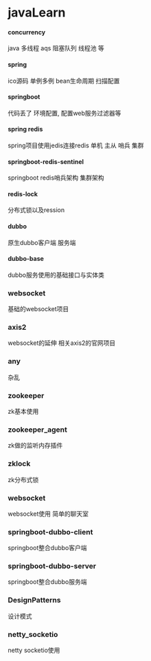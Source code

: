 # javaLearn
#### concurrency
java 多线程
aqs 阻塞队列 线程池 等

####  spring
ico源码 单例多例    bean生命周期   扫描配置 

#### springboot 
代码丢了 
环境配置, 配置web服务过滤器等

#### spring redis
spring项目使用jedis连接redis
单机 主从 哨兵 集群

#### springboot-redis-sentinel
springboot redis哨兵架构 集群架构

#### redis-lock
分布式锁以及ression

#### dubbo 
原生dubbo客户端
服务端
#### dubbo-base
dubbo服务使用的基础接口与实体类

### websocket
基础的websocket项目

### axis2
websocket的延伸   相关axis2的官网项目


### any
杂乱

### zookeeper
zk基本使用

### zookeeper_agent
zk做的监听内存插件
### zklock
zk分布式锁
### websocket
websocket使用 简单的聊天室

### springboot-dubbo-client
springboot整合dubbo客户端

### springboot-dubbo-server
springboot整合dubbo服务端
###  DesignPatterns
设计模式
### netty_socketio
netty socketio使用